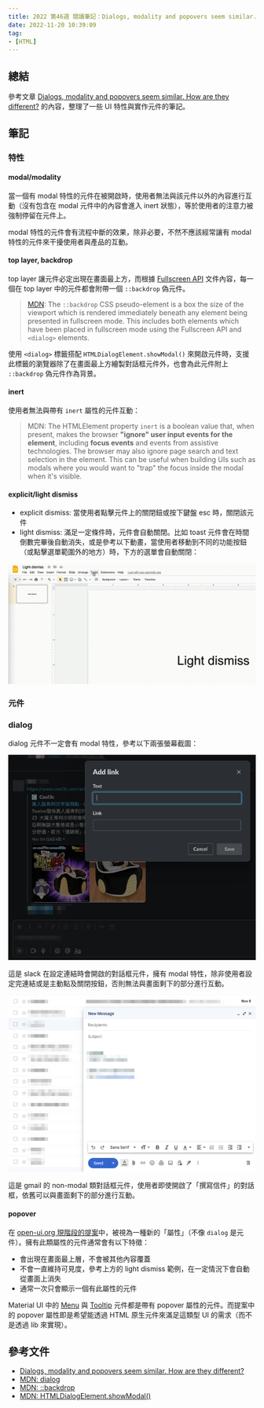 ```yaml
---
title: 2022 第46週 閱讀筆記：Dialogs, modality and popovers seem similar. How are they different?
date: 2022-11-20 10:39:09
tag:
- [HTML]
---
```


## 總結

參考文章 [Dialogs, modality and popovers seem similar. How are they different?](https://hidde.blog/dialog-modal-popover-differences/) 的內容，整理了一些 UI 特性與實作元件的筆記。

## 筆記

### 特性

#### modal/modality

當一個有 modal 特性的元件在被開啟時，使用者無法與該元件以外的內容進行互動（沒有包含在 modal 元件中的內容會進入 inert 狀態），等於使用者的注意力被強制停留在元件上。

modal 特性的元件會有流程中斷的效果，除非必要，不然不應該經常讓有 modal 特性的元件來干擾使用者與產品的互動。

#### top layer, backdrop

top layer 讓元件必定出現在畫面最上方，而根據 [Fullscreen API](https://fullscreen.spec.whatwg.org/#top-layer) 文件內容，每一個在 top layer 中的元件都會附帶一個 `::backdrop` 偽元件。

> [MDN](https://developer.mozilla.org/en-US/docs/Web/CSS/::backdrop): The `::backdrop` CSS pseudo-element is a box the size of the viewport which is rendered immediately beneath any element being presented in fullscreen mode. This includes both elements which have been placed in fullscreen mode using the Fullscreen API and `<dialog>` elements.

使用 `<dialog>` 標籤搭配 `HTMLDialogElement.showModal()` 來開啟元件時，支援此標籤的瀏覽器除了在畫面最上方繪製對話框元件外，也會為此元件附上 `::backdrop` 偽元件作為背景。

#### inert

使用者無法與帶有 `inert` 屬性的元件互動：

> MDN: The HTMLElement property `inert` is a boolean value that, when present, makes the browser **"ignore" user input events for the element**, including **focus events** and events from assistive technologies. The browser may also ignore page search and text selection in the element. This can be useful when building UIs such as modals where you would want to "trap" the focus inside the modal when it's visible.

#### explicit/light dismiss

- explicit dismiss: 當使用者點擊元件上的關閉鈕或按下鍵盤 esc 時，關閉該元件
- light dismiss: 滿足一定條件時，元件會自動關閉。比如 toast 元件會在時間倒數完畢後自動消失，或是參考以下動畫，當使用者移動到不同的功能按鈕（或點擊選單範圍外的地方）時，下方的選單會自動關閉：

![explicit dismiss and light dismiss](/2022/html-overlay-element-characteristic/light-dismiss-example.gif)

### 元件

### dialog

dialog 元件不一定會有 modal 特性，參考以下兩張螢幕截圖：

![example of modal dialog](/2022/html-overlay-element-characteristic/dialog-modal.png)

這是 slack 在設定連結時會開啟的對話框元件，擁有 modal 特性，除非使用者設定完連結或是主動點及關閉按鈕，否則無法與畫面剩下的部分進行互動。

![example of non modal dialog](/2022/html-overlay-element-characteristic/dialog-non-modal.png)

這是 gmail 的 non-modal 類對話框元件，使用者即使開啟了「撰寫信件」的對話框，依舊可以與畫面剩下的部分進行互動。

#### popover

在 [open-ui.org 現階段的提案](https://open-ui.org/components/popup.research.explainer)中，被視為一種新的「屬性」（不像 `dialog` 是元件）。擁有此類屬性的元件通常會有以下特徵：

- 會出現在畫面最上層，不會被其他內容覆蓋
- 不會一直維持可見度，參考上方的 light dismiss 範例，在一定情況下會自動從畫面上消失
- 通常一次只會顯示一個有此屬性的元件

Material UI 中的 [Menu](https://mui.com/material-ui/react-menu/#main-content) 與 [Tooltip](https://mui.com/material-ui/react-tooltip/#main-content) 元件都是帶有 popover 屬性的元件。而提案中的 popover 屬性即是希望能透過 HTML 原生元件來滿足這類型 UI 的需求（而不是透過 lib 來實現）。

## 參考文件

- [Dialogs, modality and popovers seem similar. How are they different?](https://hidde.blog/dialog-modal-popover-differences/)
- [MDN: dialog](https://developer.mozilla.org/en-US/docs/Web/HTML/Element/dialog)
- [MDN: ::backdrop](https://developer.mozilla.org/en-US/docs/Web/CSS/::backdrop)
- [MDN: HTMLDialogElement.showModal()](https://developer.mozilla.org/en-US/docs/Web/API/HTMLDialogElement/showModal)

